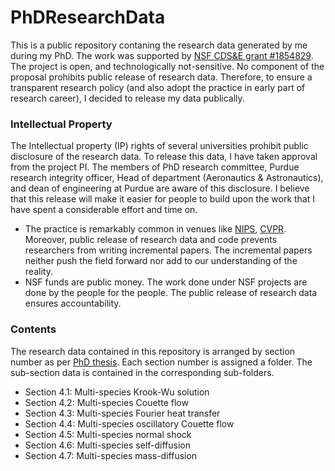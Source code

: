 # PhDResearchData

This is a public repository contaning the research data generated by me during my PhD. The work was supported by [NSF CDS&E grant #1854829](https://www.nsf.gov/awardsearch/showAward?AWD_ID=1854829). The project is open, and technologically not-sensitive. No component of the proposal prohibits public release of research data. Therefore, to ensure a transparent research policy (and also adopt the practice in early part of research career), I decided to release my data publically. 

### Intellectual Property 

The Intellectual property (IP) rights of several universities prohibit public disclosure of the research data. To release this data, I have taken approval from the project PI. The members of PhD research committee, Purdue research integrity officer, Head of department (Aeronautics & Astronautics), and dean of engineering at Purdue are aware of this disclosure. I believe that this release will make it easier for people to build upon the work that I have spent a considerable effort and time on. 
- The practice is remarkably common in venues like [NIPS](https://nips.cc/Conferences/2020/PaperInformation/CodeSubmissionPolicy), [CVPR](http://cvpr2020.thecvf.com/submission/main-conference/author-guidelines). Moreover, public release of research data and code prevents researchers from writing incremental papers. The incremental papers neither push the field forward nor add to our understanding of the reality.
- NSF funds are public money. The work done under NSF projects are done by the people for the people. The public release of research data ensures accountability.

### Contents

The research data contained in this repository is arranged by section number as per [PhD thesis](PhDThesis.pdf). Each section number is assigned a folder. The sub-section data is contained in the corresponding sub-folders.

- Section 4.1: Multi-species Krook-Wu solution
- Section 4.2: Multi-species Couette flow
- Section 4.3: Multi-species Fourier heat transfer
- Section 4.4: Multi-species oscillatory Couette flow
- Section 4.5: Multi-species normal shock
- Section 4.6: Multi-species self-diffusion
- Section 4.7: Multi-species mass-diffusion
